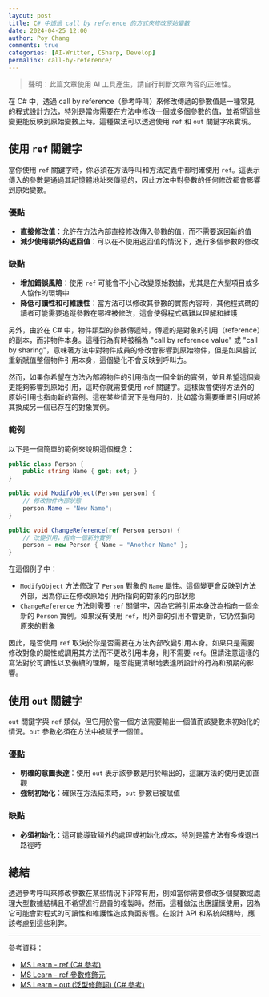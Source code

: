 ```yaml
---
layout: post
title: C# 中透過 call by reference 的方式來修改原始變數
date: 2024-04-25 12:00
author: Poy Chang
comments: true
categories: [AI-Written, CSharp, Develop]
permalink: call-by-reference/
---
```


> 聲明：此篇文章使用 AI 工具產生，請自行判斷文章內容的正確性。

在 C# 中，透過 call by reference（參考呼叫）來修改傳遞的參數值是一種常見的程式設計方法，特別是當你需要在方法中修改一個或多個參數的值，並希望這些變更能反映到原始變數上時。這種做法可以透過使用 `ref` 和 `out` 關鍵字來實現。

## 使用 `ref` 關鍵字

當你使用 `ref` 關鍵字時，你必須在方法呼叫和方法定義中都明確使用 `ref`。這表示傳入的參數是通過其記憶體地址來傳遞的，因此方法中對參數的任何修改都會影響到原始變數。

### 優點
- **直接修改值**：允許在方法內部直接修改傳入參數的值，而不需要返回新的值
- **減少使用額外的返回值**：可以在不使用返回值的情況下，進行多個參數的修改

### 缺點
- **增加錯誤風險**：使用 `ref` 可能會不小心改變原始數據，尤其是在大型項目或多人協作的環境中
- **降低可讀性和可維護性**：當方法可以修改其參數的實際內容時，其他程式碼的讀者可能需要追蹤參數在哪裡被修改，這會使得程式碼難以理解和維護

另外，由於在 C# 中，物件類型的參數傳遞時，傳遞的是對象的引用（reference）的副本，而非物件本身。這種行為有時被稱為 "call by reference value" 或 "call by sharing"，意味著方法中對物件成員的修改會影響到原始物件，但是如果嘗試重新賦值整個物件引用本身，這個變化不會反映到呼叫方。

然而，如果你希望在方法內部將物件的引用指向一個全新的實例，並且希望這個變更能夠影響到原始引用，這時你就需要使用 `ref` 關鍵字。這樣做會使得方法外的原始引用也指向新的實例。這在某些情況下是有用的，比如當你需要重置引用或將其換成另一個已存在的對象實例。

### 範例

以下是一個簡單的範例來說明這個概念：

```csharp
public class Person {
    public string Name { get; set; }
}

public void ModifyObject(Person person) {
    // 修改物件內部狀態
    person.Name = "New Name";
}

public void ChangeReference(ref Person person) {
    // 改變引用，指向一個新的實例
    person = new Person { Name = "Another Name" };
}
```

在這個例子中：

- `ModifyObject` 方法修改了 `Person` 對象的 `Name` 屬性。這個變更會反映到方法外部，因為你正在修改原始引用所指向的對象的內部狀態
- `ChangeReference` 方法則需要 `ref` 關鍵字，因為它將引用本身改為指向一個全新的 `Person` 實例。如果沒有使用 `ref`，則外部的引用不會更新，它仍然指向原來的對象

因此，是否使用 `ref` 取決於你是否需要在方法內部改變引用本身。如果只是需要修改對象的屬性或調用其方法而不更改引用本身，則不需要 `ref`。但請注意這樣的寫法對於可讀性以及後續的理解，是否能更清晰地表達所設計的行為和預期的影響。

## 使用 `out` 關鍵字

`out` 關鍵字與 `ref` 類似，但它用於當一個方法需要輸出一個值而該變數未初始化的情況。`out` 參數必須在方法中被賦予一個值。

### 優點
- **明確的意圖表達**：使用 `out` 表示該參數是用於輸出的，這讓方法的使用更加直觀
- **強制初始化**：確保在方法結束時，`out` 參數已被賦值

### 缺點
- **必須初始化**：這可能導致額外的處理或初始化成本，特別是當方法有多條退出路徑時

## 總結

透過參考呼叫來修改參數在某些情況下非常有用，例如當你需要修改多個變數或處理大型數據結構且不希望進行昂貴的複製時。然而，這種做法也應謹慎使用，因為它可能會對程式的可讀性和維護性造成負面影響。在設計 API 和系統架構時，應該考慮到這些利弊。

---

參考資料：

* [MS Learn - ref (C# 參考)](https://learn.microsoft.com/zh-tw/dotnet/csharp/language-reference/keywords/ref?WT.mc_id=DT-MVP-5003022)
* [MS Learn - ref 參數修飾元](https://learn.microsoft.com/zh-tw/dotnet/csharp/language-reference/keywords/method-parameters#ref-parameter-modifier?WT.mc_id=DT-MVP-5003022)
* [MS Learn - out (泛型修飾詞) (C# 參考)](https://learn.microsoft.com/zh-tw/dotnet/csharp/language-reference/keywords/out-generic-modifier?WT.mc_id=DT-MVP-5003022)
